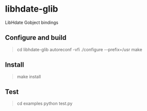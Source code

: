 # libhdate-glib
LibHdate Gobject bindings

## Configure and build

> cd libhdate-glib
> autoreconf -vfi
> ./configure --prefix=/usr
> make

## Install

> make install

## Test

> cd examples
> python test.py



